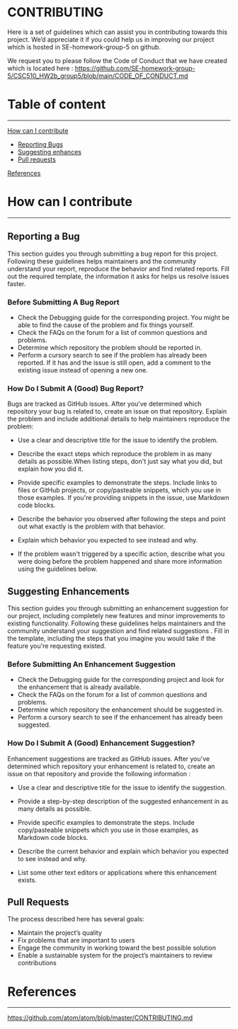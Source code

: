 # CONTRIBUTING

Here is a set of guidelines which can assist you in contributing towards this project. We’d appreciate it if you could help us in improving our project which is hosted in SE-homework-group-5 on github.

We request you to please follow the Code of Conduct that we have created which is located here : https://github.com/SE-homework-group-5/CSC510_HW2b_group5/blob/main/CODE_OF_CONDUCT.md

# Table of content
----------------------------------------------------------------------------------------------------

[How can I contribute](#contribute)

- [Reporting Bugs](#bugs)
- [Suggesting enhances](#enhances)
- [Pull requests](#requests)

[References](#reference)

# How can I contribute<a name="contribute"></a>
----------------------------------------------------------------------------------------------------
## Reporting a Bug<a name="bugs"></a>

This section guides you through submitting a bug report for this project. Following these guidelines helps maintainers and the community understand your report, reproduce the behavior and find related reports. Fill out the required template, the information it asks for helps us resolve issues faster.

### Before Submitting A Bug Report
- Check the Debugging guide for the corresponding project. You might be able to find the cause of the problem and fix things yourself. 
- Check the FAQs on the forum for a list of common questions and problems.
- Determine which repository the problem should be reported in.
- Perform a cursory search to see if the problem has already been reported. If it has and the issue is still open, add a comment to the existing issue instead of opening a new one.

### How Do I Submit A (Good) Bug Report?
Bugs are tracked as GitHub issues. After you've determined which repository your bug is related to, create an issue on that repository.
Explain the problem and include additional details to help maintainers reproduce the problem:

- Use a clear and descriptive title for the issue to identify the problem.
 
- Describe the exact steps which reproduce the problem in as many details as possible.When listing steps, don't just say what you did, but explain how you did it. 
 
- Provide specific examples to demonstrate the steps. Include links to files or GitHub projects, or copy/pasteable snippets, which you use in those examples. If you're providing snippets in the issue, use Markdown code blocks.
 
- Describe the behavior you observed after following the steps and point out what exactly is the problem with that behavior.
 
- Explain which behavior you expected to see instead and why.
 
- If the problem wasn't triggered by a specific action, describe what you were doing before the problem happened and share more information using the guidelines below.
 
 

## Suggesting Enhancements<a name="enhances"></a>

This section guides you through submitting an enhancement suggestion for our project, including completely new features and minor improvements to existing functionality. Following these guidelines helps maintainers and the community understand your suggestion and find related suggestions . Fill in the template, including the steps that you imagine you would take if the feature you're requesting existed.

### Before Submitting An Enhancement Suggestion
- Check the Debugging guide for the corresponding project and look for the enhancement that is already available. 
- Check the FAQs on the forum for a list of common questions and problems.
- Determine which repository the enhancement should be suggested in.
- Perform a cursory search to see if the enhancement has already been suggested. 

### How Do I Submit A (Good) Enhancement Suggestion?
Enhancement suggestions are tracked as GitHub issues. After you've determined which repository your enhancement is related to, create an issue on that repository and provide the following information : 

- Use a clear and descriptive title for the issue to identify the suggestion.
 
- Provide a step-by-step description of the suggested enhancement in as many details as possible.
 
- Provide specific examples to demonstrate the steps. Include copy/pasteable snippets which you use in those examples, as Markdown code blocks.
 
- Describe the current behavior and explain which behavior you expected to see instead and why.
 
- List some other text editors or applications where this enhancement exists.
 
## Pull Requests<a name="requests"></a>
The process described here has several goals:
- Maintain the project’s quality
- Fix problems that are important to users
- Engage the community in working toward the best possible solution
- Enable a sustainable system for the project’s maintainers to review contributions
 
# References<a name="reference"></a>
---------------------------------------------------------------------------------------------------------------------
https://github.com/atom/atom/blob/master/CONTRIBUTING.md

